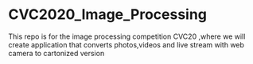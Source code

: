 # CVC2020_Image_Processing
This repo is for the image processing competition CVC20 ,where we will create application that converts photos,videos and live stream with web camera to cartonized version
